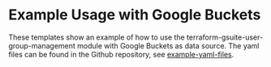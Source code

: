 # Example Usage with Google Buckets

These templates show an example of how to use the terraform-gsuite-user-group-management module with Google Buckets as data source.
The yaml files can be found in the Github repository, see [example-yaml-files](examples/example-yaml-files).
